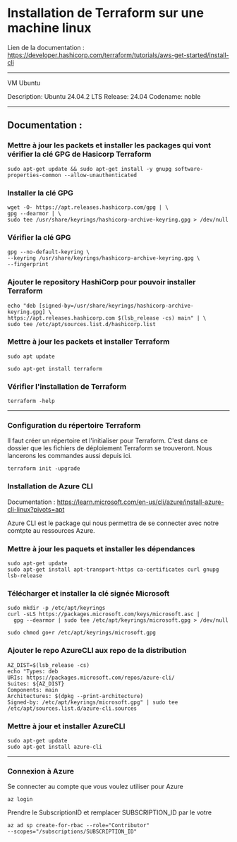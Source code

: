 # Installation de Terraform sur une machine linux

Lien de la documentation : https://developer.hashicorp.com/terraform/tutorials/aws-get-started/install-cli

--------------------------------------------------------------------
VM Ubuntu

Description:    Ubuntu 24.04.2 LTS
Release:        24.04
Codename:       noble

--------------------------------------------------------------------
## Documentation : 

### Mettre à jour les packets et installer les packages qui vont vérifier la clé GPG de Hasicorp Terraform
```
sudo apt-get update && sudo apt-get install -y gnupg software-properties-common --allow-unauthenticated
```
### Installer la clé GPG
```
wget -O- https://apt.releases.hashicorp.com/gpg | \
gpg --dearmor | \
sudo tee /usr/share/keyrings/hashicorp-archive-keyring.gpg > /dev/null
```

### Vérifier la clé GPG
```
gpg --no-default-keyring \
--keyring /usr/share/keyrings/hashicorp-archive-keyring.gpg \
--fingerprint
```

### Ajouter le repository HashiCorp pour pouvoir installer Terraform
```
echo "deb [signed-by=/usr/share/keyrings/hashicorp-archive-keyring.gpg] \
https://apt.releases.hashicorp.com $(lsb_release -cs) main" | \
sudo tee /etc/apt/sources.list.d/hashicorp.list
```

### Mettre à jour les packets et installer Terraform
```
sudo apt update

sudo apt-get install terraform
```
### Vérifier l'installation de Terraform
```
terraform -help
```

----------------------------------------------------------------
### Configuration du répertoire Terraform

Il faut créer un répertoire et l'initialiser pour Terraform. C'est dans ce dossier que les fichiers de déploiement Terraform se trouveront. Nous lancerons les commandes aussi depuis ici.

```
terraform init -upgrade
```
### Installation de Azure CLI

Documentation : https://learn.microsoft.com/en-us/cli/azure/install-azure-cli-linux?pivots=apt

Azure CLI est le package qui nous permettra de se connecter avec notre comtpte au ressources Azure.

### Mettre à jour les paquets et installer les dépendances
```
sudo apt-get update
sudo apt-get install apt-transport-https ca-certificates curl gnupg lsb-release
```
### Télécharger et installer la clé signée Microsoft
```
sudo mkdir -p /etc/apt/keyrings
curl -sLS https://packages.microsoft.com/keys/microsoft.asc |
  gpg --dearmor | sudo tee /etc/apt/keyrings/microsoft.gpg > /dev/null

sudo chmod go+r /etc/apt/keyrings/microsoft.gpg
```

### Ajouter le repo AzureCLI aux repo de la distribution
```
AZ_DIST=$(lsb_release -cs)
echo "Types: deb
URIs: https://packages.microsoft.com/repos/azure-cli/
Suites: ${AZ_DIST}
Components: main
Architectures: $(dpkg --print-architecture)
Signed-by: /etc/apt/keyrings/microsoft.gpg" | sudo tee /etc/apt/sources.list.d/azure-cli.sources
```

### Mettre à jour et installer AzureCLI
```
sudo apt-get update
sudo apt-get install azure-cli
```
----------------------------------------------------------------
### Connexion à Azure
Se connecter au compte que vous voulez utiliser pour Azure
```
az login 
```
Prendre le SubscriptionID et remplacer SUBSCRIPTION_ID par le votre
```
az ad sp create-for-rbac --role="Contributor"
--scopes="/subscriptions/SUBSCRIPTION_ID"